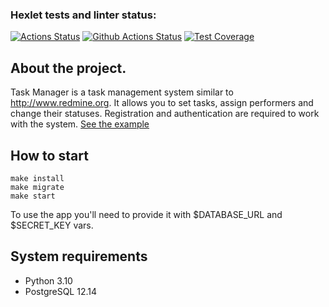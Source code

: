 ### Hexlet tests and linter status:
[![Actions Status](https://github.com/bloodywd/python-project-52/actions/workflows/hexlet-check.yml/badge.svg)](https://github.com/bloodywd/python-project-52/actions)
[![Github Actions Status](https://github.com/bloodywd/python-project-52/actions/workflows/pyci.yml/badge.svg)](https://github.com/bloodywd/python-project-52/actions)
[![Test Coverage](https://api.codeclimate.com/v1/badges/a914c5ea30f329902f93/test_coverage)](https://codeclimate.com/github/bloodywd/python-project-52/test_coverage)
## About the project.

Task Manager is a task management system similar to http://www.redmine.org. 
It allows you to set tasks, assign performers and change their statuses. Registration and authentication 
are required to work with the system.
[See the example](https://python-project-52-rvhp.onrender.com/)

## How to start

```
make install
make migrate
make start
```
To use the app you'll need to provide it with $DATABASE_URL and $SECRET_KEY vars.

## System requirements

- Python 3.10
- PostgreSQL 12.14
